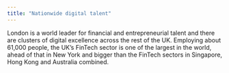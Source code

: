 ```yaml
---
title: "Nationwide digital talent"
---
```

London is a world leader for financial and entrepreneurial talent and there are clusters of digital excellence across the rest of the UK. Employing about 61,000 people, the UK’s FinTech sector is one of the largest in the world, ahead of that in New York and bigger than the FinTech sectors in Singapore, Hong Kong and Australia combined. 
